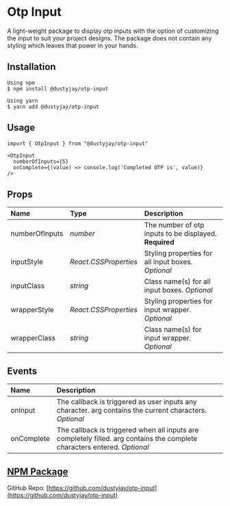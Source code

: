 # Otp Input

A light-weight package to display otp inputs with the option of customizing the input to suit your project designs. The package does not contain any styling which leaves that power in your hands.

## Installation

```
Using npm
$ npm install @dustyjay/otp-input
```

```
Using yarn
$ yarn add @dustyjay/otp-input
```

## Usage

```
import { OtpInput } from "@dustyjay/otp-input"

<OtpInput
  numberOfInputs={5}
  onComplete={(value) => console.log('Completed OTP is', value)}
/>
```

## Props

| Name           | Type                  | Description                                            |
| :------------- | :-------------------- | :----------------------------------------------------- |
| numberOfInputs | _number_              | The number of otp inputs to be displayed. **Required** |
| inputStyle     | _React.CSSProperties_ | Styling properties for all input boxes. _Optional_     |
| inputClass     | _string_              | Class name(s) for all input boxes. _Optional_          |
| wrapperStyle   | _React.CSSProperties_ | Styling properties for input wrapper. _Optional_       |
| wrapperClass   | _string_              | Class name(s) for input wrapper. _Optional_            |

## Events

| Name       | Description                                                                                                               |
| :--------- | :------------------------------------------------------------------------------------------------------------------------ |
| onInput    | The callback is triggered as user inputs any character. arg contains the current characters. _Optional_                   |
| onComplete | The callback is triggered when all inputs are completely filled. arg contains the complete characters entered. _Optional_ |

## [NPM Package](https://www.npmjs.com/package/@dustyjay/otp-input)

GitHub Repo: [https://github.com/dustyjay/otp-input](https://github.com/dustyjay/otp-input)
